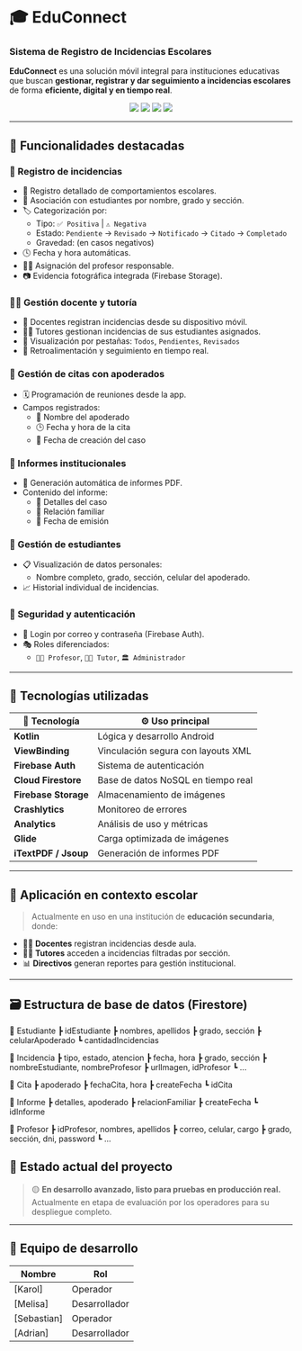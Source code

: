 # 🎓 EduConnect  
### Sistema de Registro de Incidencias Escolares

**EduConnect** es una solución móvil integral para instituciones educativas que buscan **gestionar, registrar y dar seguimiento a incidencias escolares** de forma **eficiente, digital y en tiempo real**.

<p align="center">
  <img src="https://img.shields.io/badge/estado-en%20desarrollo%20avanzado-yellow" />
  <img src="https://img.shields.io/badge/Firebase-integrado-orange" />
  <img src="https://img.shields.io/badge/Plataforma-Android-blue" />
  <img src="https://img.shields.io/badge/Licencia-Privada-lightgrey" />
</p>

---

## 🚀 Funcionalidades destacadas

### 📝 Registro de incidencias
- 📌 Registro detallado de comportamientos escolares.
- 👦 Asociación con estudiantes por nombre, grado y sección.
- 🏷️ Categorización por:
  - Tipo: `✅ Positiva` | `⚠️ Negativa`
  - Estado: `Pendiente` → `Revisado` → `Notificado` → `Citado` → `Completado`
  - Gravedad: (en casos negativos)
- 🕓 Fecha y hora automáticas.
- 👨‍🏫 Asignación del profesor responsable.
- 📷 Evidencia fotográfica integrada (Firebase Storage).

### 🧑‍🏫 Gestión docente y tutoría
- 📲 Docentes registran incidencias desde su dispositivo móvil.
- 👩‍🏫 Tutores gestionan incidencias de sus estudiantes asignados.
- 📂 Visualización por pestañas: `Todos`, `Pendientes`, `Revisados`
- 💬 Retroalimentación y seguimiento en tiempo real.

### 📅 Gestión de citas con apoderados
- 🗓️ Programación de reuniones desde la app.
- Campos registrados:
  - 👤 Nombre del apoderado
  - 🕒 Fecha y hora de la cita
  - 🧾 Fecha de creación del caso

### 📄 Informes institucionales
- 📑 Generación automática de informes PDF.
- Contenido del informe:
  - 🧩 Detalles del caso
  - 🧬 Relación familiar
  - 📆 Fecha de emisión

### 👥 Gestión de estudiantes
- 📋 Visualización de datos personales:
  - Nombre completo, grado, sección, celular del apoderado.
- 📈 Historial individual de incidencias.

### 🔐 Seguridad y autenticación
- 🔑 Login por correo y contraseña (Firebase Auth).
- 🎭 Roles diferenciados:
  - `👨‍🏫 Profesor`, `🧑‍🏫 Tutor`, `🏛️ Administrador`

---

## 🔧 Tecnologías utilizadas

| 🔧 Tecnología        | ⚙️ Uso principal                          |
|----------------------|-------------------------------------------|
| **Kotlin**           | Lógica y desarrollo Android               |
| **ViewBinding**      | Vinculación segura con layouts XML        |
| **Firebase Auth**    | Sistema de autenticación                  |
| **Cloud Firestore**  | Base de datos NoSQL en tiempo real        |
| **Firebase Storage** | Almacenamiento de imágenes                |
| **Crashlytics**      | Monitoreo de errores                      |
| **Analytics**        | Análisis de uso y métricas                |
| **Glide**            | Carga optimizada de imágenes              |
| **iTextPDF / Jsoup** | Generación de informes PDF                |

---

## 🏫 Aplicación en contexto escolar

> Actualmente en uso en una institución de **educación secundaria**, donde:

- 🧑‍🏫 **Docentes** registran incidencias desde aula.
- 👨‍🏫 **Tutores** acceden a incidencias filtradas por sección.
- 📊 **Directivos** generan reportes para gestión institucional.

---

## 🗃️ Estructura de base de datos (Firestore)

📁 Estudiante
 ┣ idEstudiante
 ┣ nombres, apellidos
 ┣ grado, sección
 ┣ celularApoderado
 ┗ cantidadIncidencias

📁 Incidencia
 ┣ tipo, estado, atencion
 ┣ fecha, hora
 ┣ grado, sección
 ┣ nombreEstudiante, nombreProfesor
 ┣ urlImagen, idProfesor
 ┗ ...

📁 Cita
 ┣ apoderado
 ┣ fechaCita, hora
 ┣ createFecha
 ┗ idCita

📁 Informe
 ┣ detalles, apoderado
 ┣ relacionFamiliar
 ┣ createFecha
 ┗ idInforme

📁 Profesor
 ┣ idProfesor, nombres, apellidos
 ┣ correo, celular, cargo
 ┣ grado, sección, dni, password
 ┗ ...
 
## 📌 Estado actual del proyecto

> 🟡 **En desarrollo avanzado, listo para pruebas en producción real.**  
> Actualmente en etapa de evaluación por los operadores para su despliegue completo.

---

## 👥 Equipo de desarrollo

| Nombre         | Rol                    |
|----------------|-------------------------|
| [Karol]     | Operador  |
| [Melisa]     | Desarrollador      |
| [Sebastian]     | Operador |
| [Adrian]     | Desarrollador      |

